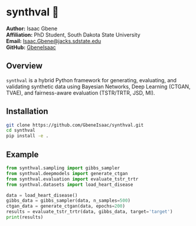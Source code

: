 # synthval 🔬

**Author:** Isaac Gbene  
**Affiliation:** PhD Student, South Dakota State University  
**Email:** Isaac.Gbene@jacks.sdstate.edu  
**GitHub:** [GbeneIsaac](https://github.com/GbeneIsaac)

## Overview
`synthval` is a hybrid Python framework for generating, evaluating, and validating synthetic data using Bayesian Networks, Deep Learning (CTGAN, TVAE), and fairness-aware evaluation (TSTR/TRTR, JSD, MI).

## Installation
```bash
git clone https://github.com/GbeneIsaac/synthval.git
cd synthval
pip install -e .
```

## Example
```python
from synthval.sampling import gibbs_sampler
from synthval.deepmodels import generate_ctgan
from synthval.evaluation import evaluate_tstr_trtr
from synthval.datasets import load_heart_disease

data = load_heart_disease()
gibbs_data = gibbs_sampler(data, n_samples=500)
ctgan_data = generate_ctgan(data, epochs=200)
results = evaluate_tstr_trtr(data, gibbs_data, target='target')
print(results)
```
